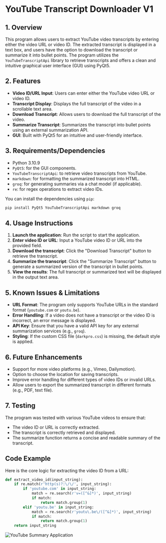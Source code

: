 # YouTube Transcript Downloader V1

## 1. Overview

This program allows users to extract YouTube video transcripts by entering either the video URL or video ID. The extracted transcript is displayed in a text box, and users have the option to download the transcript or summarize it into bullet points. The program utilizes the `YouTubeTranscriptApi` library to retrieve transcripts and offers a clean and intuitive graphical user interface (GUI) using PyQt5.

## 2. Features

- **Video ID/URL Input**: Users can enter either the YouTube video URL or video ID.
- **Transcript Display**: Displays the full transcript of the video in a scrollable text area.
- **Download Transcript**: Allows users to download the full transcript of the video.
- **Summarize Transcript**: Summarizes the transcript into bullet points using an external summarization API.
- **GUI**: Built with PyQt5 for an intuitive and user-friendly interface.

## 3. Requirements/Dependencies

- Python 3.10.9
- `PyQt5`: for the GUI components.
- `YouTubeTranscriptApi`: to retrieve video transcripts from YouTube.
- `markdown`: for formatting the summarized transcript into HTML.
- `groq`: for generating summaries via a chat model (if applicable).
- `re`: for regex operations to extract video IDs.

You can install the dependencies using `pip`:

```bash
pip install PyQt5 YouTubeTranscriptApi markdown groq
```


## 4. Usage Instructions

1. **Launch the application**: Run the script to start the application.
2. **Enter video ID or URL**: Input a YouTube video ID or URL into the provided field.
3. **Download the transcript**: Click the "Download Transcript" button to retrieve the transcript.
4. **Summarize the transcript**: Click the "Summarize Transcript" button to generate a summarized version of the transcript in bullet points.
5. **View the results**: The full transcript or summarized text will be displayed in the output text area.

## 5. Known Issues & Limitations

- **URL Format**: The program only supports YouTube URLs in the standard format (`youtube.com` or `youtu.be`).
- **Error Handling**: If a video does not have a transcript or the video ID is incorrect, an error message is displayed.
- **API Key**: Ensure that you have a valid API key for any external summarization services (e.g., `groq`).
- **Styling**: If the custom CSS file (`darkpro.css`) is missing, the default style is applied.

## 6. Future Enhancements

- Support for more video platforms (e.g., Vimeo, Dailymotion).
- Option to choose the location for saving transcripts.
- Improve error handling for different types of video IDs or invalid URLs.
- Allow users to export the summarized transcript in different formats (e.g., PDF, text file).

## 7. Testing

The program was tested with various YouTube videos to ensure that:

- The video ID or URL is correctly extracted.
- The transcript is correctly retrieved and displayed.
- The summarize function returns a concise and readable summary of the transcript.

## Code Example

Here is the core logic for extracting the video ID from a URL:

```python
def extract_video_id(input_string):
    if re.match(r'http(s)?:\/\/', input_string):
        if 'youtube.com' in input_string:
            match = re.search(r'v=([^&]*)', input_string)
            if match:
                return match.group(1)
        elif 'youtu.be' in input_string:
            match = re.search(r'youtu\.be\/([^&]*)', input_string)
            if match:
                return match.group(1)
    return input_string
```


![YouTube Summary Application](https://github.com/huntahgarcia/YouTube_Summary/assets/140458716/976dea8a-9292-4b5f-9689-15a7ad8c3a45)
